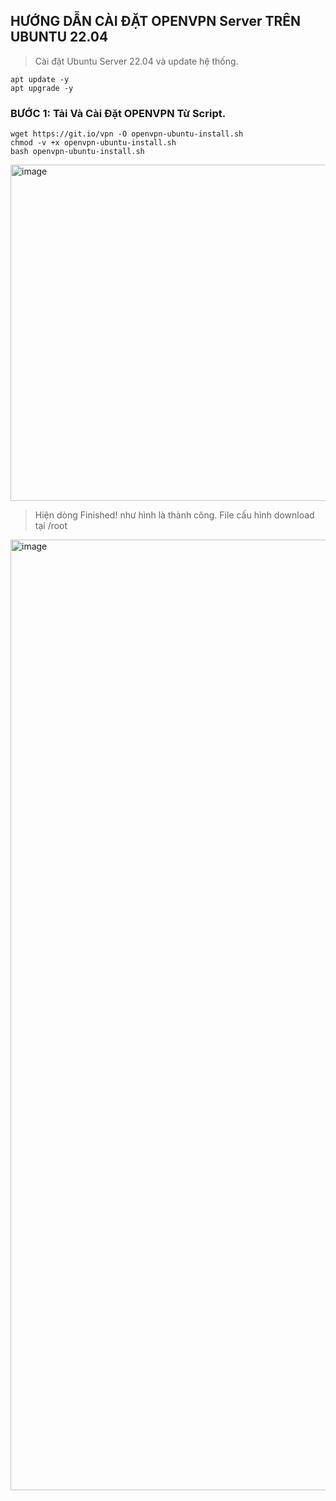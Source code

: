 ## HƯỚNG DẪN CÀI ĐẶT OPENVPN Server TRÊN UBUNTU 22.04

> Cài đặt Ubuntu Server 22.04 và update hệ thống.

``` shell
apt update -y
apt upgrade -y
```

### BƯỚC 1: Tải Và Cài Đặt OPENVPN Từ Script.

``` shell
wget https://git.io/vpn -O openvpn-ubuntu-install.sh
chmod -v +x openvpn-ubuntu-install.sh
bash openvpn-ubuntu-install.sh
```

<img width="538" alt="image" src="https://github.com/user-attachments/assets/80e7b2d8-a103-4166-a253-f99ce948c20c">

> Hiện dòng Finished! như hình là thành công. File cấu hình download tại /root
> 
<img width="1521" alt="image" src="https://github.com/user-attachments/assets/f7e7ccd8-eaf2-4018-b6e4-d57b23054608">


